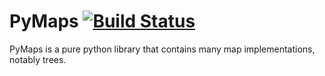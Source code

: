 # PyMaps [![Build Status](https://travis-ci.org/SamuelYvon/PyMaps.svg?branch=master)](https://travis-ci.org/SamuelYvon/PyMaps)
PyMaps is a pure python library that contains many map implementations, notably trees.
